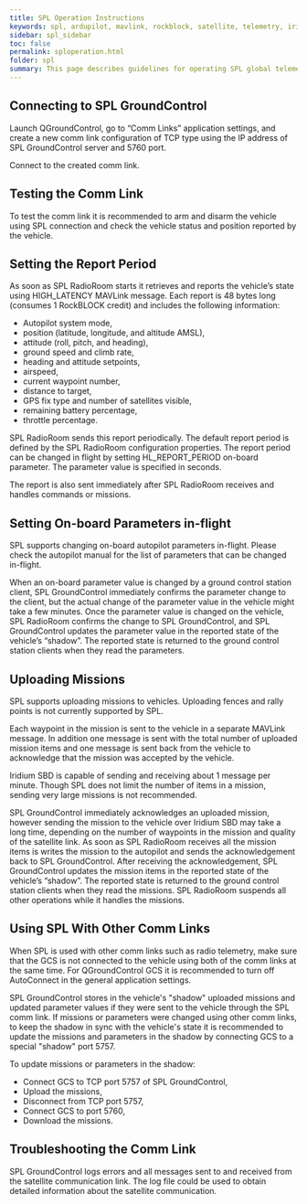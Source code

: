 ```yaml
---
title: SPL Operation Instructions
keywords: spl, ardupilot, mavlink, rockblock, satellite, telemetry, iridium
sidebar: spl_sidebar
toc: false
permalink: sploperation.html
folder: spl
summary: This page describes guidelines for operating SPL global telemetry after it was set up.
---
```



## Connecting to SPL GroundControl

Launch QGroundControl, go to “Comm Links” application settings, and create a new comm link configuration of TCP type using the IP address of SPL GroundControl server and 5760 port.   

Connect to the created comm link.

## Testing the Comm Link

To test the comm link it is recommended to arm and disarm the vehicle using SPL connection and check the vehicle status and position reported by the vehicle.

## Setting the Report Period

As soon as SPL RadioRoom starts it retrieves and reports the vehicle’s state using HIGH_LATENCY MAVLink message. Each report is 48 bytes long (consumes 1 RockBLOCK credit) and includes the following information:
* Autopilot system mode, 
* position (latitude, longitude, and altitude AMSL),
* attitude (roll, pitch, and heading),
* ground speed and climb rate,
* heading and attitude setpoints,
* airspeed,
* current waypoint number,
* distance to target,
* GPS fix type and number of satellites visible,
* remaining battery percentage,
* throttle percentage.

SPL RadioRoom sends this report periodically. The default report period is defined by the SPL RadioRoom configuration properties. The report period can be changed in flight by setting HL_REPORT_PERIOD on-board parameter.  The parameter value is specified in seconds.

The report is also sent immediately after SPL RadioRoom receives and handles commands or missions.

## Setting On-board Parameters in-flight

SPL supports changing on-board autopilot parameters in-flight. Please check the autopilot manual for the list of parameters that can be changed in-flight. 

When an on-board parameter value is changed by a ground control station client, SPL GroundControl immediately confirms the parameter change to the client, but the actual change of the parameter value in the vehicle might take a few minutes. Once the parameter value is changed on the vehicle, SPL RadioRoom confirms the change to SPL GroundControl, and SPL GroundControl updates the parameter value in the reported state of the vehicle’s “shadow”. The reported state is returned to the ground control station clients when they read the parameters.

## Uploading Missions

SPL supports uploading missions to vehicles. Uploading fences and rally points is not currently supported by SPL.  

Each waypoint in the mission is sent to the vehicle in a separate MAVLink message. In addition one message is sent with the total number of uploaded mission items and one message is sent back from the vehicle to acknowledge that the mission was accepted by the vehicle. 

Iridium SBD is capable of sending and receiving about 1 message per minute. Though SPL does not limit the number of items in a mission, sending very large missions is not recommended.

SPL GroundControl immediately acknowledges an uploaded mission, however sending the mission to the vehicle over Iridium SBD may take a long time, depending on the number of waypoints in the mission and quality of the satellite link. As soon as SPL RadioRoom receives all the mission items is writes the mission to the autopilot and sends the acknowledgement back to SPL GroundControl. After receiving the acknowledgement, SPL GroundControl updates the mission items in the reported state of the vehicle’s “shadow”. The reported state is returned to the ground control station clients when they read the missions. SPL RadioRoom suspends all other operations while it handles the missions. 

## Using SPL With Other Comm Links

When SPL is used with other comm links such as radio telemetry, make sure that the GCS is not connected to the vehicle using both of the comm links at the same time. For QGroundControl GCS it is recommended to turn off AutoConnect in the general application settings.

SPL GroundControl stores in the vehicle's "shadow" uploaded missions and updated parameter values if they were sent to the vehicle through the SPL comm link. If missions or parameters were changed using other comm links, to keep the shadow in sync with the vehicle's state it is recommended to update the missions and parameters in the shadow by connecting GCS to a special "shadow" port 5757.

To update missions or parameters in the shadow:
- Connect GCS to TCP port 5757 of SPL GroundControl,
- Upload the missions,
- Disconnect from  TCP port 5757,
- Connect GCS to port 5760,
- Download the missions.


## Troubleshooting the Comm Link

SPL GroundControl logs errors and all messages sent to and received from the satellite communication link. The log file could be used to obtain detailed information about the satellite communication. 
